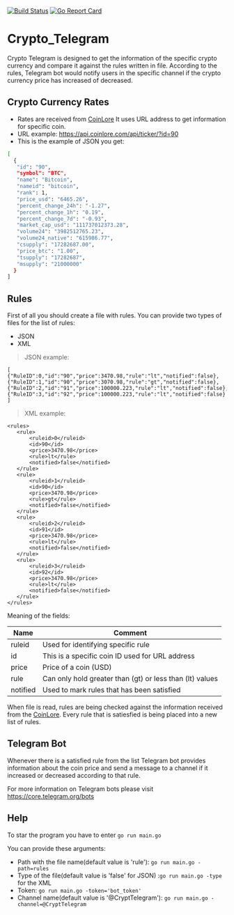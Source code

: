 [![Build Status](https://travis-ci.com/AntanasMaziliauskas/Crypto_Telegram.svg?branch=master)](https://travis-ci.com/AntanasMaziliauskas/Crypto_Telegram)
[![Go Report Card](https://goreportcard.com/badge/github.com/AntanasMaziliauskas/Crypto_Telegram)](https://goreportcard.com/report/github.com/AntanasMaziliauskas/Crypto_Telegram)
# Crypto_Telegram

Crypto Telegram is designed to get the information of the specific crypto currency and compare it against the rules written in file. According to the rules, Telegram bot would notify users in the specific channel if the crypto currency price has increased of decreased.

## Crypto Currency Rates

- Rates are received from [CoinLore](https://www.coinlore.com) It uses URL address to get information for specific coin.
- URL example: https://api.coinlore.com/api/ticker/?id=90
- This is the example of JSON you get:
```sh
[
  {
   "id": "90",
   "symbol": "BTC",
   "name": "Bitcoin",
   "nameid": "bitcoin",
   "rank": 1,
   "price_usd": "6465.26",
   "percent_change_24h": "-1.27",
   "percent_change_1h": "0.19",
   "percent_change_7d": "-0.93",
   "market_cap_usd": "111737012373.28",
   "volume24": "3982512765.23",
   "volume24_native": "615986.77",
   "csupply": "17282687.00",
   "price_btc": "1.00",
   "tsupply": "17282687",
   "msupply": "21000000"
  }
]         
```

## Rules

First of all you should create a file with rules. You can provide two types of files for the list of rules:
 - JSON
 - XML
> JSON example:
```
[
{"RuleID":0,"id":"90","price":3470.98,"rule":"lt","notified":false},
{"RuleID":1,"id":"90","price":3070.98,"rule":"gt","notified":false},
{"RuleID":2,"id":"91","price":100000.223,"rule":"lt","notified":false},
{"RuleID":3,"id":"92","price":100000.223,"rule":"lt","notified":false}
]
```
> XML example:
 ```
 <rules>
    <rule>
        <ruleid>0</ruleid>
        <id>90</id>
        <price>3470.98</price>
        <rule>lt</rule>
        <notified>false</notified>
    </rule>
    <rule>
        <ruleid>1</ruleid>
        <id>90</id>
        <price>3470.98</price>
        <rule>gt</rule>
        <notified>false</notified>
    </rule>
    <rule>
        <ruleid>2</ruleid>
        <id>91</id>
        <price>3470.98</price>
        <rule>lt</rule>
        <notified>false</notified>
    </rule>
    <rule>
        <ruleid>3</ruleid>
        <id>92</id>
        <price>3470.98</price>
        <rule>lt</rule>
        <notified>false</notified>
    </rule>
</rules>
 ```
 
 Meaning of the fields:
 
 Name | Comment
 ------------|--------------
 ruleid|Used for identifying specific rule
 id|This is a specific coin ID used for URL address
 price|Price of a coin (USD)
 rule|Can only hold greater than (gt) or less than (lt) values
 notified|Used to mark rules that has been satisfied
 
When file is read, rules are being checked against the information received from the [CoinLore](https://www.coinlore.com). Every rule that is satiesfied is being placed into a new list of rules.

## Telegram Bot

Whenever there is a satisfied rule from the list Telegram bot provides information about the coin price and send a message to a channel if it increased or decreased according to that rule.

For more information on Telegram bots please visit https://core.telegram.org/bots

## Help

To star the program you have to enter ```go run main.go```

You can provide these arguments:
* Path with the file name(default value is 'rule'): ```go run main.go -path=rules```
* Type of the file(default value is 'false' for JSON) :```go run main.go -type``` for the XML
* Token: ```go run main.go -token='bot_token'```
* Channel name(default value is '@CryptTelegram'): ```go run main.go -channel=@CryptTelegram```
